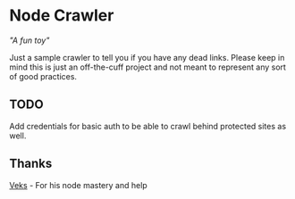 Node Crawler
========

*"A fun toy"*

Just a sample crawler to tell you if you have any dead links. Please keep in mind this is just an off-the-cuff project and not meant to represent any sort of good practices.

TODO
------------------

Add credentials for basic auth to be able to crawl behind protected sites as well.

Thanks
------
[Veks][1] - For his node mastery and help


  [1]: http://github.com/kevzettler
